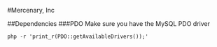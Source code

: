 #Mercenary, Inc

##Dependencies
###PDO
Make sure you have the MySQL PDO driver

`php -r 'print_r(PDO::getAvailableDrivers());'`
